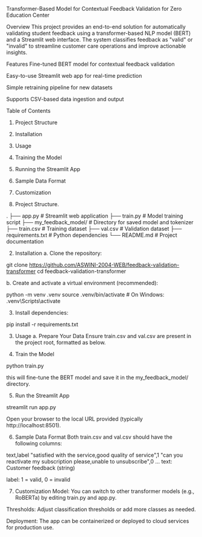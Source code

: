 Transformer-Based Model for Contextual Feedback Validation for Zero Education Center

Overview
This project provides an end-to-end solution for automatically validating student feedback using a transformer-based NLP model (BERT) and a Streamlit web interface. The system classifies feedback as "valid" or "invalid" to streamline customer care operations and improve actionable insights.

Features
Fine-tuned BERT model for contextual feedback validation

Easy-to-use Streamlit web app for real-time prediction

Simple retraining pipeline for new datasets

Supports CSV-based data ingestion and output

Table of Contents

1. Project Structure

2. Installation

3. Usage

4. Training the Model

5. Running the Streamlit App

6. Sample Data Format

7. Customization

1. Project Structure.

.
├── app.py                  # Streamlit web application
├── train.py                # Model training script
├── my_feedback_model/      # Directory for saved model and tokenizer
├── train.csv               # Training dataset
├── val.csv                 # Validation dataset
├── requirements.txt        # Python dependencies
└── README.md               # Project documentation

2. Installation
a. Clone the repository:

git clone https://github.com/ASWINI-2004-WEB/feedback-validation-transformer
cd feedback-validation-transformer

b. Create and activate a virtual environment (recommended):

python -m venv .venv
source .venv/bin/activate  # On Windows: .venv\Scripts\activate

3. Install dependencies:

pip install -r requirements.txt

3. Usage
a. Prepare Your Data
Ensure train.csv and val.csv are present in the project root, formatted as below.

4. Train the Model

python train.py

this will fine-tune the BERT model and save it in the my_feedback_model/ directory.

5. Run the Streamlit App

streamlit run app.py

Open your browser to the local URL provided (typically http://localhost:8501).

6. Sample Data Format
Both train.csv and val.csv should have the following columns:

text,label
"satisfied with the service,good quality of service",1
"can you reactivate my subscription please,unable to unsubscribe",0
...
text: Customer feedback (string)

label: 1 = valid, 0 = invalid

7. Customization
Model: You can switch to other transformer models (e.g., RoBERTa) by editing train.py and app.py.

Thresholds: Adjust classification thresholds or add more classes as needed.

Deployment: The app can be containerized or deployed to cloud services for production use.

